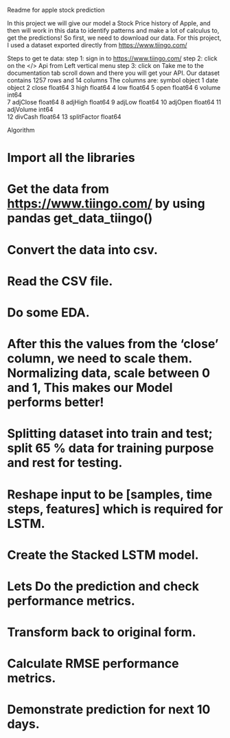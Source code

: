 Readme for apple stock prediction

In this project we will give our model a Stock Price history of Apple, and then will work in this data to identify patterns and make a lot of calculus to, get the predictions!
So first, we need to download our data. For this project, I used a dataset exported directly from https://www.tiingo.com/

Steps to get te data:
step 1: sign in to https://www.tiingo.com/
step 2: click on the </> Api from Left vertical menu
step 3: click on Take me to the documentation tab scroll down and there you will get your API.
Our dataset contains 1257 rows and 14 columns
The columns are:
     symbol       object 
 1   date         object 
 2   close        float64
 3   high         float64
 4   low          float64
 5   open         float64
 6   volume       int64  
 7   adjClose     float64
 8   adjHigh      float64
 9   adjLow       float64
 10  adjOpen      float64
 11  adjVolume    int64  
 12  divCash      float64
 13  splitFactor  float64

Algorithm
# Import all the libraries
# Get the data from  https://www.tiingo.com/  by using pandas get_data_tiingo()
# Convert the data into csv. 
# Read the CSV file.
# Do some EDA.
# After this the values from the ‘close’ column, we need to scale them. Normalizing data, scale between 0 and 1, This makes our Model performs better!
# Splitting dataset into train and test; split 65 % data for training purpose and rest for testing.
# Reshape input to be [samples, time steps, features] which is required for LSTM.
# Create the Stacked LSTM model.
# Lets Do the prediction and check performance metrics.
# Transform back to original form.
# Calculate RMSE performance metrics.
# Demonstrate prediction for next 10 days.
